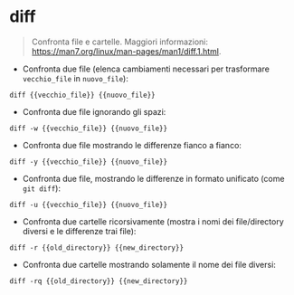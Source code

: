 # diff

> Confronta file e cartelle.
> Maggiori informazioni: <https://man7.org/linux/man-pages/man1/diff.1.html>.

- Confronta due file (elenca cambiamenti necessari per trasformare `vecchio_file` in `nuovo_file`):

`diff {{vecchio_file}} {{nuovo_file}}`

- Confronta due file ignorando gli spazi:

`diff -w {{vecchio_file}} {{nuovo_file}}`

- Confronta due file mostrando le differenze fianco a fianco:

`diff -y {{vecchio_file}} {{nuovo_file}}`

- Confronta due file, mostrando le differenze in formato unificato (come `git diff`):

`diff -u {{vecchio_file}} {{nuovo_file}}`

- Confronta due cartelle ricorsivamente (mostra i nomi dei file/directory diversi e le differenze trai file):

`diff -r {{old_directory}} {{new_directory}}`

- Confronta due cartelle mostrando solamente il nome dei file diversi:

`diff -rq {{old_directory}} {{new_directory}}`
